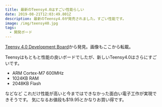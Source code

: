 ```yaml
---
title: 最新のTeensy4.0はすごい性能らしい
date: 2019-08-21T12:03:49.801Z
description: 最新のTeensy4.0が発売されました。すごい性能です。
image: /img/teensy40.jpg
tags:
  - 開発ボード
---
```

[Teensy 4.0 Development Board](https://www.pjrc.com/store/teensy40.html)から発見。画像もここから転載。

Teensyはもともと性能の良いボードでしたが、新しいTeensy4.0はさらにすごいです。

- ARM Cortex-M7 600MHz
- 1024KB RAM
- 2048KB Flash

などなど
これだけ性能が高いと今まではできなかった面白い電子工作が実現できそうです。
気になるお値段も$19.95とかなりお買い得です。
